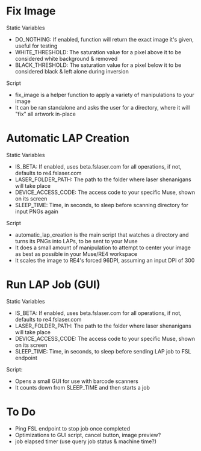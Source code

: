 # Fix Image

Static Variables
  - DO_NOTHING: If enabled, function will return the exact image it's given, useful for testing
  - WHITE_THRESHOLD: The saturation value for a pixel above it to be considered white background & removed
  - BLACK_THRESHOLD: The saturation value for a pixel below it to be considered black & left alone during inversion

Script
  - fix_image is a helper function to apply a variety of manipulations to your image
  - It can be ran standalone and asks the user for a directory, where it will "fix" all artwork in-place

# Automatic LAP Creation

Static Variables
  - IS_BETA: If enabled, uses beta.fslaser.com for all operations, if not, defaults to re4.fslaser.com
  - LASER_FOLDER_PATH: The path to the folder where laser shenanigans will take place
  - DEVICE_ACCESS_CODE: The access code to your specific Muse, shown on its screen
  - SLEEP_TIME: Time, in seconds, to sleep before scanning directory for input PNGs again

Script
  - automatic_lap_creation is the main script that watches a directory and turns its PNGs into LAPs, to be sent to your Muse
  - It does a small amount of manipulation to attempt to center your image as best as possible in your Muse/RE4 workspace
  - It scales the image to RE4's forced 96DPI, assuming an input DPI of 300

# Run LAP Job (GUI)

Static Variables
  - IS_BETA: If enabled, uses beta.fslaser.com for all operations, if not, defaults to re4.fslaser.com
  - LASER_FOLDER_PATH: The path to the folder where laser shenanigans will take place
  - DEVICE_ACCESS_CODE: The access code to your specific Muse, shown on its screen
  - SLEEP_TIME: Time, in seconds, to sleep before sending LAP job to FSL endpoint

Script:
  - Opens a small GUI for use with barcode scanners
  - It counts down from SLEEP_TIME and then starts a job

#


# To Do
  - Ping FSL endpoint to stop job once completed
  - Optimizations to GUI script, cancel button, image preview?
  - job elapsed timer (use query job status & machine time?)